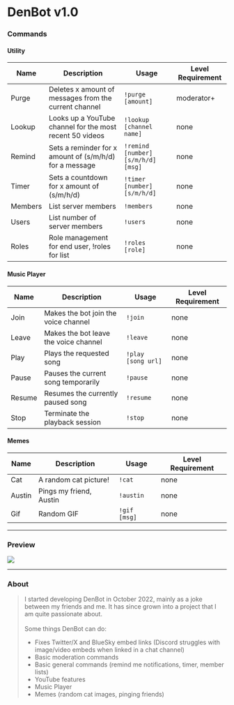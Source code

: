 # DenBot v1.0

### Commands

#### Utility
Name | Description | Usage | Level Requirement | 
--- | --- | --- | --- | 
Purge | Deletes x amount of messages from the current channel | `!purge [amount]` | moderator+ |
Lookup | Looks up a YouTube channel for the most recent 50 videos | `!lookup [channel name]` | none |
Remind | Sets a reminder for x amount of (s/m/h/d) for a message | `!remind [number][s/m/h/d] [msg]` | none |
Timer | Sets a countdown for x amount of (s/m/h/d) | `!timer [number][s/m/h/d]` | none |
Members | List server members | `!members` | none |
Users | List number of server members | `!users` | none |
Roles | Role management for end user, !roles for list | `!roles [role]` | none |

#### Music Player
Name | Description | Usage | Level Requirement | 
--- | --- | --- | --- | 
Join | Makes the bot join the voice channel | `!join` | none |
Leave | Makes the bot leave the voice channel | `!leave` | none |
Play | Plays the requested song | `!play [song url]` | none |
Pause | Pauses the current song temporarily | `!pause` | none |
Resume | Resumes the currently paused song | `!resume` | none |
Stop | Terminate the playback session | `!stop` | none |

#### Memes
Name | Description | Usage | Level Requirement | 
--- | --- | --- | --- |
Cat | A random cat picture! | `!cat` | none |
Austin | Pings my friend, Austin | `!austin` | none |
Gif | Random GIF | `!gif [msg]` | none |

---

### Preview
![](https://github.com/ddhuynh5/DenBot/blob/main/img/bot_showcase.gif)

---

### About

> I started developing DenBot in October 2022, mainly as a joke between my friends and me. It has since grown into a project that I am quite passionate about.<br /><br /> Some things DenBot can do:
> - Fixes Twitter/X and BlueSky embed links (Discord struggles with image/video embeds when linked in a chat channel)
> - Basic moderation commands
> - Basic general commands (remind me notifications, timer, member lists)
> - YouTube features
> - Music Player
> - Memes (random cat images, pinging friends)
